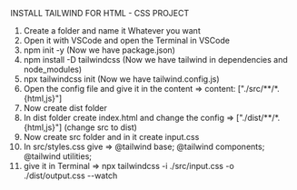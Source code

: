 INSTALL TAILWIND FOR HTML - CSS PROJECT

1. Create a folder and name it Whatever you want
2. Open it with VSCode and open the Terminal in VSCode
3. npm init -y (Now we have package.json)
4. npm install -D tailwindcss (Now we have tailwind in dependencies and node_modules)
5. npx tailwindcss init (Now we have tailwind.config.js)
6. Open the config file and give it in the content => content: ["./src/**/*.{html,js}"]
7. Now create dist folder
8. In dist folder create index.html and change the config => ["./dist/**/*.{html,js}"] (change src to dist)
9. Now create src folder and in it create input.css
10. In src/styles.css give => @tailwind base; @tailwind components; @tailwind utilities;
11. give it in Terminal => npx tailwindcss -i ./src/input.css -o ./dist/output.css --watch
